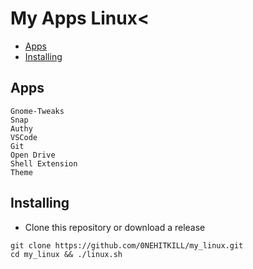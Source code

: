 # My Apps Linux<

- [Apps](#apps)
- [Installing](#installing)

## Apps
    Gnome-Tweaks
    Snap
    Authy
    VSCode
    Git
    Open Drive
    Shell Extension
    Theme
## Installing
- Clone this repository or download a release
```
git clone https://github.com/0NEHITKILL/my_linux.git
cd my_linux && ./linux.sh
